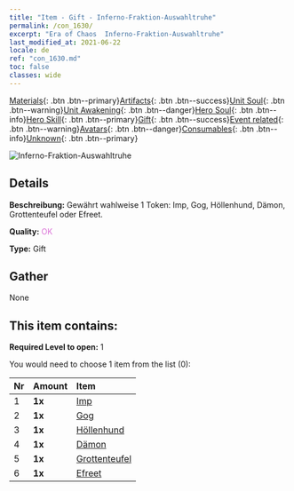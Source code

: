 ```yaml
---
title: "Item - Gift - Inferno-Fraktion-Auswahltruhe"
permalink: /con_1630/
excerpt: "Era of Chaos  Inferno-Fraktion-Auswahltruhe"
last_modified_at: 2021-06-22
locale: de
ref: "con_1630.md"
toc: false
classes: wide
---
```

 [Materials](/ItemsDE/){: .btn .btn--primary}[Artifacts](/ItemsDE/Artifacts/){: .btn .btn--success}[Unit Soul](/ItemsDE/UnitSoul/){: .btn .btn--warning}[Unit Awakening](/ItemsDE/UnitAwakening/){: .btn .btn--danger}[Hero Soul](/ItemsDE/HeroSoul/){: .btn .btn--info}[Hero Skill](/ItemsDE/HeroSkill/){: .btn .btn--primary}[Gift](/ItemsDE/Gift/){: .btn .btn--success}[Event related](/ItemsDE/Events/){: .btn .btn--warning}[Avatars](/ItemsDE/Avatars/){: .btn .btn--danger}[Consumables](/ItemsDE/Consumables/){: .btn .btn--info}[Unknown](/ItemsDE/Unknown/){: .btn .btn--primary}

 ![Inferno-Fraktion-Auswahltruhe](/images/t/i_907246.png)

## Details
 **Beschreibung:** Gewährt wahlweise 1 Token: Imp, Gog, Höllenhund, Dämon, Grottenteufel oder Efreet.

 **Quality:** <span style="color: #DA70D6">OK</span>

 **Type:** Gift

## Gather

  None

## This item contains:

 **Required Level to open:** 1

 You would need to choose 1 item from the list (0):

  | Nr | Amount |     Item    |
  |:---|:-------|:------------|
  | 1 |  **1x** | [Imp](/ItemsDE/unt_226/) |  | 
  | 2 |  **1x** | [Gog](/ItemsDE/unt_227/) |  | 
  | 3 |  **1x** | [Höllenhund](/ItemsDE/unt_228/) |  | 
  | 4 |  **1x** | [Dämon](/ItemsDE/unt_229/) |  | 
  | 5 |  **1x** | [Grottenteufel](/ItemsDE/unt_230/) |  | 
  | 6 |  **1x** | [Efreet](/ItemsDE/unt_231/) |  | 
